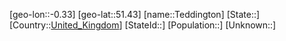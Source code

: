 ﻿---
location: [51.43,-0.33]
type: City
tags:
- geo/City


SpocWebEntityId: 34789
isDeleted: false
confidential: public

---
[geo-lon::-0.33]
[geo-lat::51.43]
[name::Teddington]
[State::]
[Country::[United_Kingdom](geo/Continent/Europe/United_Kingdom.md)]
[StateId::]
[Population::]
[Unknown::]

